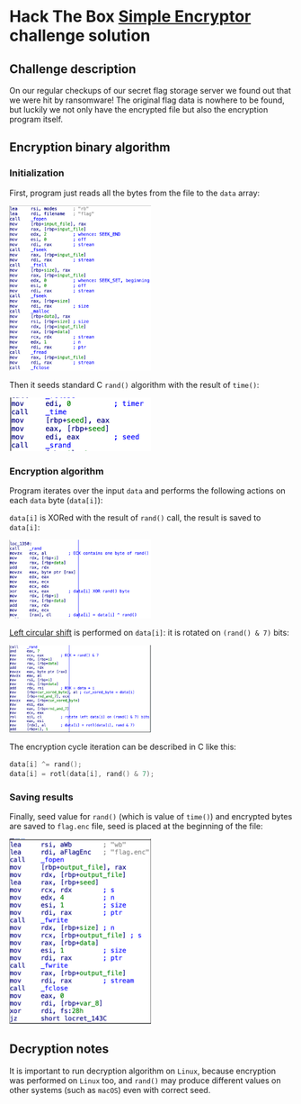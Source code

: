 # Hack The Box [Simple Encryptor](https://app.hackthebox.com/challenges/Simple%2520Encryptor) challenge solution

## Challenge description

On our regular checkups of our secret flag storage server we found out that we were hit by ransomware!
The original flag data is nowhere to be found, but luckily we not only have the encrypted file but also
the encryption program itself.

## Encryption binary algorithm

### Initialization

First, program just reads all the bytes from the file to the `data` array:

<img src="screenshots/1_flag_file_read.png" width=50% height=50%>

Then it seeds standard C `rand()` algorithm with the result of `time()`:

<img src="screenshots/2_seed_rand_with_time.png" width=50% height=50%>

### Encryption algorithm

Program iterates over the input `data` and performs the following actions on each `data` byte (`data[i]`):

`data[i]` is XORed with the result of `rand()` call, the result is saved to `data[i]`:

<img src="screenshots/3_data_xor_rand.png" width=50% height=50%>

[Left circular shift](https://en.wikipedia.org/wiki/Circular_shift) is performed on `data[i]`: it is
rotated on `(rand() & 7)` bits:

<img src="screenshots/4_rotate_data_on_rand_bits.png" width=50% height=50%>

The encryption cycle iteration can be described in C like this:
```C
data[i] ^= rand();
data[i] = rotl(data[i], rand() & 7);
```

### Saving results

Finally, seed value for `rand()` (which is value of `time()`) and encrypted bytes are saved to `flag.enc` 
file, seed is placed at the beginning of the file:

<img src="screenshots/5_save_encrypted_data_and_seed.png" width=50% height=50%>

## Decryption notes

It is important to run decryption algorithm on `Linux`, because encryption was performed on `Linux` too, and `rand()` may produce different values on other systems 
(such as `macOS`) even with correct seed.
